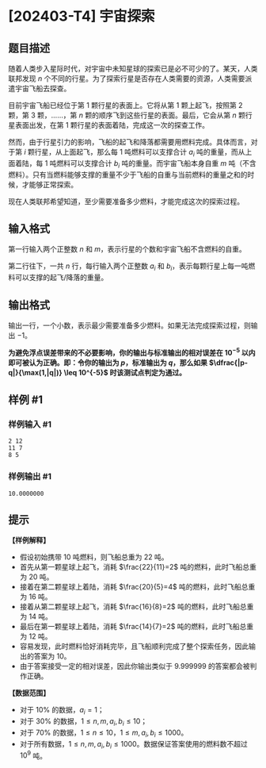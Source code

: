 # [202403-T4] 宇宙探索

## 题目描述

随着人类步入星际时代，对宇宙中未知星球的探索已是必不可少的了。某天，人类联邦发现 $n$ 个不同的行星。为了探索行星是否存在人类需要的资源，人类需要派遣宇宙飞船去探查。

目前宇宙飞船已经位于第 $1$ 颗行星的表面上。它将从第 $1$ 颗上起飞，按照第 $2$ 颗，第 $3$ 颗，……，第 $n$ 颗的顺序飞到这些行星的表面。最后，它会从第 $n$ 颗行星表面出发，在第 $1$ 颗行星的表面着陆，完成这一次的探查工作。

然而，由于行星引力的影响，飞船的起飞和降落都需要用燃料完成。具体而言，对于第 $i$ 颗行星，从上面起飞，那么每 $1$ 吨燃料可以支撑合计 $a_i$ 吨的重量，而从上面着陆，每 $1$ 吨燃料可以支撑合计 $b_i$ 吨的重量。而宇宙飞船本身自重 $m$ 吨（不含燃料）。只有当燃料能够支撑的重量不少于飞船的自重与当前燃料的重量之和的时候，才能够正常探索。

现在人类联邦希望知道，至少需要准备多少燃料，才能完成这次的探索过程。

## 输入格式

第一行输入两个正整数 $n$ 和 $m$，表示行星的个数和宇宙飞船不含燃料的自重。

第二行往下，一共 $n$ 行，每行输入两个正整数 $a_i$ 和 $b_i$，表示每颗行星上每一吨燃料可以支撑的起飞/降落的重量。

## 输出格式

输出一行，一个小数，表示最少需要准备多少燃料。如果无法完成探索过程，则输出 $-1$。

**为避免浮点误差带来的不必要影响，你的输出与标准输出的相对误差在 $10^{-5}$ 以内即可被认为正确。即：令你的输出为 $p$，标准输出为 $q$，那么如果 $\dfrac{|p-q|}{\max(1,|q|)} \leq 10^{-5}$ 时该测试点判定为通过。**

## 样例 #1

### 样例输入 #1

```
2 12
11 7
8 5
```

### 样例输出 #1

```
10.0000000
```

## 提示

**【样例解释】**

- 假设初始携带 $10$ 吨燃料，则飞船总重为 $22$ 吨。
- 首先从第一颗星球上起飞，消耗 $\frac{22}{11}=2$ 吨的燃料，此时飞船总重为 $20$ 吨。
- 接着在第二颗星球上着陆，消耗 $\frac{20}{5}=4$ 吨的燃料，此时飞船总重为 $16$ 吨。
- 接着从第二颗星球上起飞，消耗 $\frac{16}{8}=2$ 吨的燃料，此时飞船总重为 $14$ 吨。
- 最后在第一颗星球上着陆，消耗 $\frac{14}{7}=2$ 吨的燃料，此时飞船总重为 $12$ 吨。
- 容易发现，此时燃料恰好消耗完毕，且飞船顺利完成了整个探索任务，因此输出的答案为 $10$。
- 由于答案接受一定的相对误差，因此你输出类似于 $9.999999$ 的答案都会被判作正确。

**【数据范围】**

- 对于 $10\%$ 的数据，$a_i=1$；
- 对于 $30\%$ 的数据，$1 \leq n,m,a_i,b_i \leq 10$；
- 对于 $70\%$ 的数据，$1 \leq n \leq 10$，$1 \leq m,a_i,b_i \leq 1000$。
- 对于所有数据，$1 \leq n,m,a_i,b_i \leq 1000$。数据保证答案使用的燃料数不超过 $10^9$ 吨。